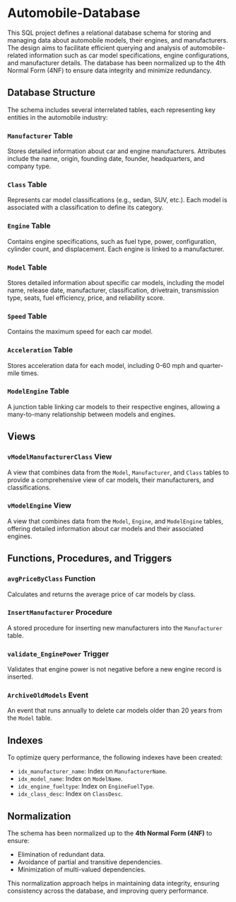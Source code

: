 # Automobile-Database

This SQL project defines a relational database schema for storing and managing data about automobile models, their engines, and manufacturers. The design aims to facilitate efficient querying and analysis of automobile-related information such as car model specifications, engine configurations, and manufacturer details. The database has been normalized up to the 4th Normal Form (4NF) to ensure data integrity and minimize redundancy.

## Database Structure

The schema includes several interrelated tables, each representing key entities in the automobile industry:

### `Manufacturer` Table
Stores detailed information about car and engine manufacturers. Attributes include the name, origin, founding date, founder, headquarters, and company type.

### `Class` Table
Represents car model classifications (e.g., sedan, SUV, etc.). Each model is associated with a classification to define its category.

### `Engine` Table
Contains engine specifications, such as fuel type, power, configuration, cylinder count, and displacement. Each engine is linked to a manufacturer.

### `Model` Table
Stores detailed information about specific car models, including the model name, release date, manufacturer, classification, drivetrain, transmission type, seats, fuel efficiency, price, and reliability score.

### `Speed` Table
Contains the maximum speed for each car model.

### `Acceleration` Table
Stores acceleration data for each model, including 0-60 mph and quarter-mile times.

### `ModelEngine` Table
A junction table linking car models to their respective engines, allowing a many-to-many relationship between models and engines.

## Views

### `vModelManufacturerClass` View
A view that combines data from the `Model`, `Manufacturer`, and `Class` tables to provide a comprehensive view of car models, their manufacturers, and classifications.

### `vModelEngine` View
A view that combines data from the `Model`, `Engine`, and `ModelEngine` tables, offering detailed information about car models and their associated engines.

## Functions, Procedures, and Triggers

### `avgPriceByClass` Function
Calculates and returns the average price of car models by class.

### `InsertManufacturer` Procedure
A stored procedure for inserting new manufacturers into the `Manufacturer` table.

### `validate_EnginePower` Trigger
Validates that engine power is not negative before a new engine record is inserted.

### `ArchiveOldModels` Event
An event that runs annually to delete car models older than 20 years from the `Model` table.

## Indexes
To optimize query performance, the following indexes have been created:
- `idx_manufacturer_name`: Index on `ManufacturerName`.
- `idx_model_name`: Index on `ModelName`.
- `idx_engine_fueltype`: Index on `EngineFuelType`.
- `idx_class_desc`: Index on `ClassDesc`.

## Normalization

The schema has been normalized up to the **4th Normal Form (4NF)** to ensure:
- Elimination of redundant data.
- Avoidance of partial and transitive dependencies.
- Minimization of multi-valued dependencies.

This normalization approach helps in maintaining data integrity, ensuring consistency across the database, and improving query performance.


